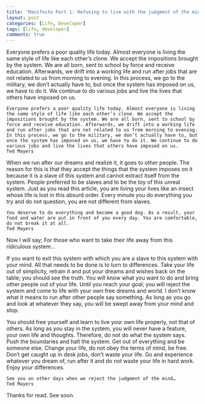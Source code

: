 ```yaml
---
title: 'Manifesto Part 1: Refusing to live with the judgment of the mind.'
layout: post
categories: [Life, Developer]
tags: [life, developer]
comments: true
---
```


Everyone prefers a poor quality life today. Almost everyone is living the same style of life like each other’s clone. We accept the impositions brought by the system. We are all born, sent to school by force and receive education. Afterwards, we drift into a working life and run after jobs that are not related to us from morning to evening. In this process, we go to the military, we don’t actually have to, but once the system has imposed on us, we have to do it. We continue to do various jobs and live the lives that others have imposed on us.

    Everyone prefers a poor quality life today. Almost everyone is living the same style of life like each other’s clone. We accept the impositions brought by the system. We are all born, sent to school by force and receive education. Afterwards, we drift into a working life and run after jobs that are not related to us from morning to evening. In this process, we go to the military, we don’t actually have to, but once the system has imposed on us, we have to do it. We continue to do various jobs and live the lives that others have imposed on us.
    Ted Mayers

When we run after our dreams and realize it, it goes to other people. The reason for this is that they accept the things that the system imposes on it because it is a slave of this system and cannot extract itself from the system. People preferred to be slaves and to be the toy of this unreal system. Just as you read this article, you are living your lives like an insect whose life is lost in this absurd order. Every minute you do everything you try and do not question, you are not different from slaves.

    You deserve to do everything and become a good dog. As a result, your food and water are put in front of you every day. You are comfortable, do not break it at all.
    Ted Mayers

Now I will say; For those who want to take their life away from this ridiculous system…

If you want to exit this system with which you are a slave to this system with your mind. All that needs to be done is to turn to differences. Take your life out of simplicity, retrain it and put your dreams and wishes back on the table; you should see the truth. You will know what you want to do and bring other people out of your life. Until you reach your goal; you will reject the system and come to life with your own free dreams and world. I don’t know what it means to run after other people say something. As long as you go and look at whatever they say, you will be swept away from your mind and stop.

You should free yourself and learn to live your own life properly, not that of others. As long as you stay in the system, you will never have a feature, your own life and thoughts. Therefore, do not do what the system says. Push the boundaries and halt the system. Get out of everything and be someone else. Change your life, do not obey the terms of mind, be free. Don’t get caught up in desk jobs, don’t waste your life. Go and experience whatever you dream of, run after it and do not waste your life in hard work. Enjoy your differences.

    See you on other days when we reject the judgment of the mind…
    Ted Mayers

Thanks for read. See soon.
